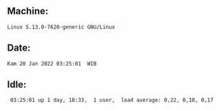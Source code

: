 ## Machine:
```
Linux 5.13.0-7620-generic GNU/Linux
```
## Date:
```
Kam 20 Jan 2022 03:25:01  WIB
```
## Idle:
```
 03:25:01 up 1 day, 18:33,  1 user,  load average: 0,22, 0,18, 0,17
```
